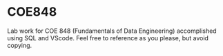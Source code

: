 # COE848
Lab work for COE 848 (Fundamentals of Data Engineering) accomplished using SQL and VScode. Feel free to reference as you please, but avoid copying.
